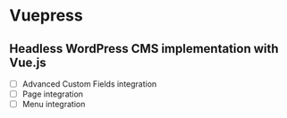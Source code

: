 # Vuepress

## Headless WordPress CMS implementation with Vue.js

- [ ] Advanced Custom Fields integration
- [ ] Page integration
- [ ] Menu integration
